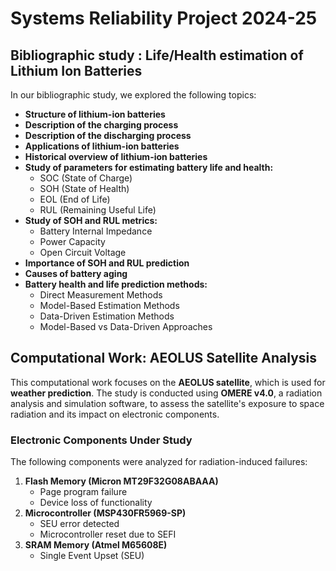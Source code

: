 # Systems Reliability Project 2024-25

## Bibliographic study : Life/Health estimation of Lithium Ion Batteries  

In our bibliographic study, we explored the following topics:  

- **Structure of lithium-ion batteries**  
- **Description of the charging process**  
- **Description of the discharging process**  
- **Applications of lithium-ion batteries**  
- **Historical overview of lithium-ion batteries**  
- **Study of parameters for estimating battery life and health:**  
  - SOC (State of Charge)  
  - SOH (State of Health)  
  - EOL (End of Life)  
  - RUL (Remaining Useful Life)  
- **Study of SOH and RUL metrics:**  
  - Battery Internal Impedance  
  - Power Capacity  
  - Open Circuit Voltage  
- **Importance of SOH and RUL prediction**  
- **Causes of battery aging**  
- **Battery health and life prediction methods:**
  - Direct Measurement Methods
  - Model-Based Estimation Methods
  - Data-Driven Estimation Methods
  - Model-Based vs Data-Driven Approaches

 
## Computational Work: AEOLUS Satellite Analysis  

This computational work focuses on the **AEOLUS satellite**, which is used for **weather prediction**. The study is conducted using **OMERE v4.0**, a radiation analysis and simulation software, to assess the satellite's exposure to space radiation and its impact on electronic components.  

### Electronic Components Under Study  
The following components were analyzed for radiation-induced failures:  
1. **Flash Memory (Micron MT29F32G08ABAAA)**  
   - Page program failure  
   - Device loss of functionality  
2. **Microcontroller (MSP430FR5969-SP)**  
   - SEU error detected  
   - Microcontroller reset due to SEFI
3. **SRAM Memory (Atmel M65608E)**  
   - Single Event Upset (SEU)  

